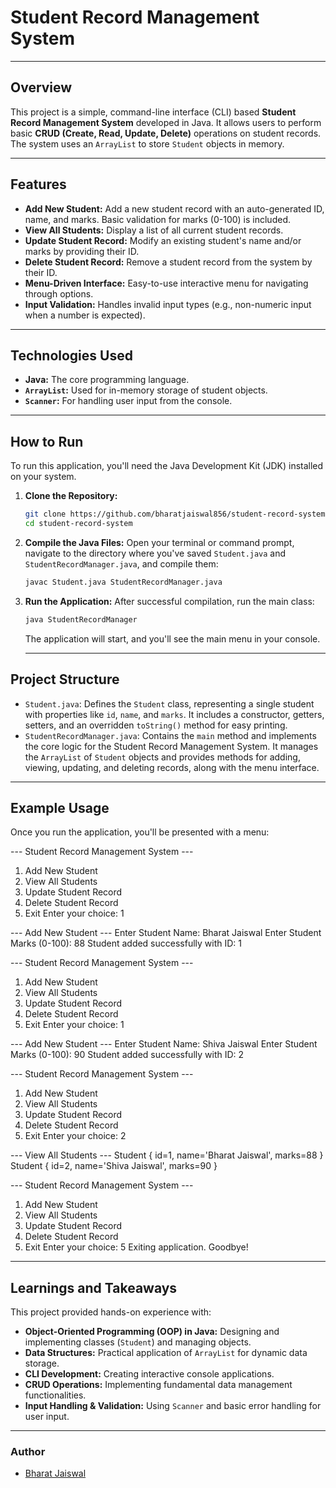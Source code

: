 # Student Record Management System

---

## Overview

This project is a simple, command-line interface (CLI) based **Student Record Management System** developed in Java. It allows users to perform basic **CRUD (Create, Read, Update, Delete)** operations on student records. The system uses an `ArrayList` to store `Student` objects in memory.

---

## Features

* **Add New Student:** Add a new student record with an auto-generated ID, name, and marks. Basic validation for marks (0-100) is included.
* **View All Students:** Display a list of all current student records.
* **Update Student Record:** Modify an existing student's name and/or marks by providing their ID.
* **Delete Student Record:** Remove a student record from the system by their ID.
* **Menu-Driven Interface:** Easy-to-use interactive menu for navigating through options.
* **Input Validation:** Handles invalid input types (e.g., non-numeric input when a number is expected).

---

## Technologies Used

* **Java:** The core programming language.
* **`ArrayList`:** Used for in-memory storage of student objects.
* **`Scanner`:** For handling user input from the console.

---

## How to Run

To run this application, you'll need the Java Development Kit (JDK) installed on your system.

1.  **Clone the Repository:**
    ```bash
    git clone https://github.com/bharatjaiswal856/student-record-system.git
    cd student-record-system
    ```

2.  **Compile the Java Files:**
    Open your terminal or command prompt, navigate to the directory where you've saved `Student.java` and `StudentRecordManager.java`, and compile them:
    ```bash
    javac Student.java StudentRecordManager.java
    ```

3.  **Run the Application:**
    After successful compilation, run the main class:
    ```bash
    java StudentRecordManager
    ```

    The application will start, and you'll see the main menu in your console.

    ---

## Project Structure

* `Student.java`: Defines the `Student` class, representing a single student with properties like `id`, `name`, and `marks`. It includes a constructor, getters, setters, and an overridden `toString()` method for easy printing.
* `StudentRecordManager.java`: Contains the `main` method and implements the core logic for the Student Record Management System. It manages the `ArrayList` of `Student` objects and provides methods for adding, viewing, updating, and deleting records, along with the menu interface.

---

## Example Usage

Once you run the application, you'll be presented with a menu:

--- Student Record Management System ---
1. Add New Student
2. View All Students
3. Update Student Record
4. Delete Student Record
5. Exit
Enter your choice: 1

--- Add New Student ---
Enter Student Name: Bharat Jaiswal
Enter Student Marks (0-100): 88
Student added successfully with ID: 1

--- Student Record Management System ---
1. Add New Student
2. View All Students
3. Update Student Record
4. Delete Student Record
5. Exit
Enter your choice: 1

--- Add New Student ---
Enter Student Name: Shiva Jaiswal
Enter Student Marks (0-100): 90
Student added successfully with ID: 2

--- Student Record Management System ---
1. Add New Student
2. View All Students
3. Update Student Record
4. Delete Student Record
5. Exit
Enter your choice: 2

--- View All Students ---
Student { id=1, name='Bharat Jaiswal', marks=88 }
Student { id=2, name='Shiva Jaiswal', marks=90 }

--- Student Record Management System ---
1. Add New Student
2. View All Students
3. Update Student Record
4. Delete Student Record
5. Exit
Enter your choice: 5
Exiting application. Goodbye!

---

## Learnings and Takeaways

This project provided hands-on experience with:

* **Object-Oriented Programming (OOP) in Java:** Designing and implementing classes (`Student`) and managing objects.
* **Data Structures:** Practical application of `ArrayList` for dynamic data storage.
* **CLI Development:** Creating interactive console applications.
* **CRUD Operations:** Implementing fundamental data management functionalities.
* **Input Handling & Validation:** Using `Scanner` and basic error handling for user input.

---

### Author

* [Bharat Jaiswal](https://github.com/bharatjaiswal856/student-record-system)